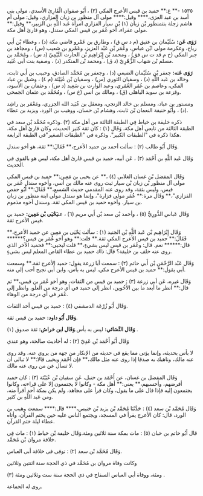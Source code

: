 ١٥٣٥ -** ع:** حميد بن قيس الأعرج المكي (٣) ، أَبُو صفوان الْقَارِئ الأسدي، مولى بني أسد بن عبد العزى،**** وقيل:**** مولى آل منظور بن زبان الفزاري، وقيل: مولى أم هاشم زجلة بنتمنظور بْن زبان (١) بْن سيار الفزاري امرأة عَبد اللَّهِ بن الزبير،** وقيل:** مولى عفراء، أخو عُمَر بن قيس المكي سندل، وهو قارئ أهل مكة.

**رَوَى عَن:** سُلَيْمان بن عتيق (م د س ق) ، وطارق بن عَمْرو قاضي مكة (د) ، وعطاء بْن أَبي رباح، وعكرمة مولى ابْن عباس، وعُمَر بْن عَبْد العزيز، وعَمْرو بن شعيب (س) ، ومجاهد بن جبر المكي (خ م قد ت س فق) ، ومحمد بْن إِبْرَاهِيم بْن الحارث التَّيْمِيّ (د س) ، ومُحَمَّد بن مسلم بْن شهاب الزُّهْرِيّ (د ق) ، ومحمد بْن المنكدر (د) ، وصفية بنت أبي عُبَيد.

**رَوَى عَنه:** جعفر بْن سُلَيْمان الضبعي (د) ، وجعفر بن مُحَمَّد الصادق، وحبيب بن أَبي ثابت، وخالد بن عَبد اللَّهِ (د) ، وسفيان الثوري (س) ، وسفيان بْن عُيَيْنَة (م ٤) ، وشبل بن عباد المكي، وعاصم بن عُمَر العُمَري، وعبد الوارث بن سَعِيد (د س) ، وعثمان بن الأسود، وقزعة بن سويد الباهلي (ق) ، ومالك بن أنس (خ س) ، ومُحَمَّد بن عثمان الجمحي.

ومستور بن عباد، ومسلم بن خالد الزنجي، ومعقل بن عُبَيد الله الجزري، ومَعْمَر بن راشِد (د) ، وأَبُو حنيفة النعمان بْن ثابت، وهشام بْن حسان، ووهيب بن الورد، ويزيد بن عطاء.

ذكره خليفة بن خياط فِي الطبقة الثالثة من أهل مكة (٢) .وذكره مُحَمَّد بْن سعد في الطبقة الثالثة من تابعي أهل مكة، وَقَال (١) : كان ثقة كثير الحديث، وكان قارئ أهل مكة. هكذا ذكره في "الطبقات الكبير". وذكره في "الطبقات الصغير"في الطبقة الرابعة.

وَقَال أَبُو طالب (٢) : سألت أحمد بن حميد الأعرج،** فَقَالَ:** ثقة، هو أخو سندل.

وَقَال عَبد اللَّهِ بن أَحْمَد (٣) ، عَن أبيه، حميد بن قيس قارئ أهل مكة، ليس هو بالقوي في الحديث.

وَقَال المفضل بْن غسان الغلابي (٤) ،** عن يحيى بن مَعِين:** حميد بن قيس المكي مولى آل منظور بْن زبان بْن سيار ثبت روى عنه مالك بن أنس، وأخوه سندل عُمَر بن قيس، وليس بثقة، وقد روى عنه المقدمي حديث الشسع،** فَقَالَ:** أَبُو حفص الفزازي"،** وَقَال مرة:** عُمَر مولى فزارة"، وإنما هو سندل مولى ابنة منظور بن زبان بن سيار. وأخوه حميد بن قيس المكي ثقة. وسندل أخوه مذموم.

وَقَال عَباس الدُّورِيُّ (٥) ، وأحمد بْن سعد بْن أَبي مريم (٦) ، عن**يَحْيَى بْن مَعِين:** حميد بن قيس الأعرج ثقة.

وَقَال إِبْرَاهِيم بْن عَبد اللَّهِ بْن الجنيد (١) : سألت يَحْيَى بن مَعِين عن حميد الأعرج،** فَقَالَ:** حميد بن قيس الأعرج المكي ثقة.** قلت:** وهو أخو عُمَر بن قيس؟****** قال:****** نعم. قال: وعُمَر بن قيس ليس بشيءٍ،** قلت ليحيى:** فحميد الآخر الذي روى عنه خلف بن خليفة؟ قال: ذاك حميد بن عطاء القاص المعلم ليس بشيءٍ.

وَقَال عَبْد الرَّحْمَنِ بْن أَبي حاتم (٢) : سمعت أبا زرعة يقول: حميد الأعرج ثقة.** وسمعت أبي يقول:** حميد بن قيس الأعرج مكي، ليس به بأس، وابن أَبي نجيح أحب إلي منه.

وَقَال غيره، عَن أبي زرعة (٣) : حميد بن قيس من الثقات، وهو أخو عُمَر بن قيس،** ثم قال:** انظر ما أبعد ما بين الأَخُوين، انظر إلى حميد في أي درجة من العلو، وانظر إلى عُمَر في أي درجة من الوهاء.

وَقَال أَبُو زُرْعَة الدمشقي (٤) : حميد بن قيس أحد الثقات.

**وَقَال أَبُو داود:** حميد بن قيس ثقة.

**وَقَال النَّسَائي:** ليس به بأس.**وَقَال ابن خراش:** ثقة صدوق (١) .

وَقَال أَبُو أَحْمَد بْن عَدِيّ (٢) : له أحاديث صالحة، وهو عندي

لا بأس بحديثه، وإنما يؤتى مما يقع في حديثه من الإنكار من جهة من يروي عنه، وقد روى عنه مالك، وناهيك به صدقا إذا روى عنه مثل مالك،** فإن أَحْمَد ويحيى قالا:** لا تبالي أن لا تسأل عن من روى عنه مالك.

وَقَال المفضل بن غسان، عن أَحْمَد بن حنبل، عَن سفيان بْن عُيَيْنَة (٣) : كان حميد أفرضهم، وأحسبهم،** يعني:** أهل مكة - وكانوا لا يجتمعون إلا على قراءته، وكانوا يجتمعون إليه فإذا قال على ما يقول، وكان قرأ على مجاهد، ولم يكن بمكة أحد أقرأ منه، ومن عَبد اللَّهِ بن كثير.

وَقَال مُحَمَّد بْن سعد (٤) : حَدَّثَنَا مُحَمَّد بْن يزيد بْن خنيس،**** قال:**** سمعت وهيب بن الورد، قال: كان الأعرج يقرأ في المسجد، ويجتمع الناس عليه حين يختم القرآن، وأتاه عطاء ليلة ختم القرآن.

قال أَبُو حاتم بن حبان (٥) : مات بمكة سنة ثلاثين ومئة.وَقَال خليفة بْن خياط (١) : مات فِي خلافة مروان بْن مُحَمَّد.

وَقَال مُحَمَّد بْن سعد (٢) : توفي في خلافة أبي العباس.

وكانت وفاة مروان بن مُحَمَّد في ذي الحجة سنة اثنتين وثلاثين

ومئة، ووفاة أبي العباس السفاح في ذي الحجة سنة ست وثلاثين ومئة (٣) .

روى له الجماعة.